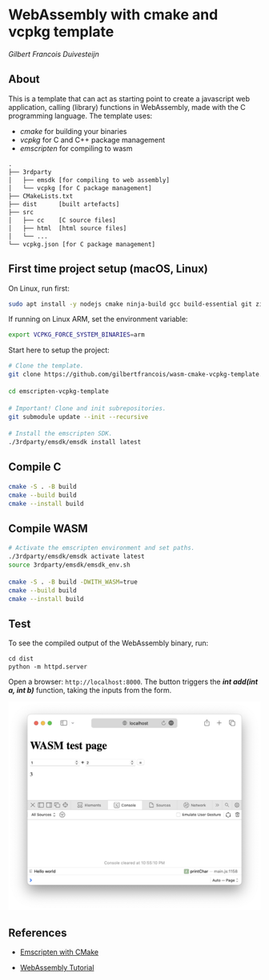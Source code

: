 # WebAssembly with cmake and vcpkg template

_Gilbert Francois Duivesteijn_



## About

This is a template that can act as starting point to create a javascript web application, calling (library) functions in WebAssembly, made with the C programming language. The template uses:

- *cmake* for building your binaries
- *vcpkg* for C and C++ package management
- *emscripten* for compiling to wasm

```
.
├── 3rdparty
│   ├── emsdk [for compiling to web assembly]
│   └── vcpkg [for C package management]
├── CMakeLists.txt
├── dist      [built artefacts]
├── src
│   ├── cc    [C source files]
│   ├── html  [html source files]
│   └── ...
└── vcpkg.json [for C package management]
```



## First time project setup (macOS, Linux)

On Linux, run first:

```sh
sudo apt install -y nodejs cmake ninja-build gcc build-essential git zip unzip curl
```

If running on Linux ARM, set the environment variable:

```sh
export VCPKG_FORCE_SYSTEM_BINARIES=arm
```



Start here to setup the project:

```sh
# Clone the template.
git clone https://github.com/gilbertfrancois/wasm-cmake-vcpkg-template.git

cd emscripten-vcpkg-template

# Important! Clone and init subrepositories.
git submodule update --init --recursive

# Install the emscripten SDK.
./3rdparty/emsdk/emsdk install latest
```



## Compile C

```sh
cmake -S . -B build
cmake --build build
cmake --install build
```



## Compile WASM

```sh
# Activate the emscripten environment and set paths.
./3rdparty/emsdk/emsdk activate latest
source 3rdparty/emsdk/emsdk_env.sh

cmake -S . -B build -DWITH_WASM=true
cmake --build build
cmake --install build
```



## Test

To see the compiled output of the WebAssembly binary, run:

```
cd dist
python -m httpd.server
```

Open a browser: `http://localhost:8000`. The button triggers the ***int add(int a, int b)*** function, taking the inputs from the form.

<img src="assets/images/screenshot.png" alt="screenshot" style="zoom:50%;" />











## References

- [Emscripten with CMake](https://stunlock.gg/posts/emscripten_with_cmake/)

- [WebAssembly Tutorial](https://www.youtube.com/playlist?list=PLysLvOneEETPM_YbEyZcJ35_3pSdrj33O)